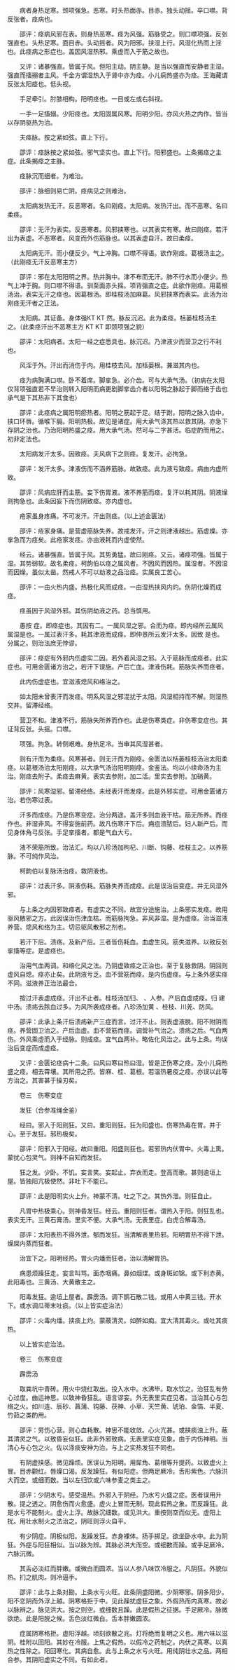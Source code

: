 <!-- { "loadSidebar": true } -->
　　病者身热足寒。颈项强急。恶寒。时头热面赤。目赤。独头动摇。卒口噤。背反张者。痉病也。

　　邵评：痉病风邪在表。则身热恶寒。痉为风强。筋脉受之。则口噤项强。反张强直也。头热足寒。面目赤。头动摇者。风为阳邪。挟湿上行。风湿化热而上淫也。此痉病之形症也。盖因风湿热邪。乘虚而入于筋之故也。

　　又评：诸暴强直。皆属于风。但阳主动。阴主静。是当以强直而安静者主湿。强直而搐搦者主风。千金方谓湿热入于肾中亦为痉。小儿痫热盛亦为痉。王海藏谓反张太阳痉也。低头视。

　　手足牵引。肘膝相构。阳明痉也。一目或左或右斜视。

　　一手一足搐搦。少阳痉也。太阳固属风寒。阳明少阳。亦风火热之内作。皆当以存阴驱热为治。

　　夫痉脉。按之紧如弦。直上下行。

　　邵评：痉脉按之紧如弦。邪气坚实也。直上下行。阳邪盛也。上条揭痉之主症。此条揭痉之主脉。

　　痉脉沉而细者。为难治。

　　邵评：脉细则易亡阴。痉病见之则难治。

　　太阳病发热无汗。反恶寒者。名曰刚痉。太阳病。发热汗出。而不恶寒。名曰柔痉。

　　邵评：无汗为表实。反恶寒者。风邪挟寒也。以其表实有寒。故曰刚痉。若汗出为表虚。不恶寒者。风变而外伤筋脉也。以其表虚自汗。故曰柔痉。

　　太阳病无汗。而小便反少。气上冲胸。口噤不得语。欲作刚痉。葛根汤主之。（此刚痉无汗反恶寒主方）

　　邵评：邪在太阳阳明之界。热并胸中。津不布而无汗。肺不行水而小便少。热气上冲于胸。则口噤不得语。驯至面赤头摇。项背强直之症。此欲作刚痉。用葛根汤治。表实无汗之痉也。因葛根汤。即桂枝汤加麻葛。风邪挟寒而表实。此汤为治刚痉无汗者之正法。

　　太阳病。其证备。身体强KT KT 然。脉反沉迟。此为柔痉。栝蒌桂枝汤主之。（此柔痉汗出不恶寒主方 KT KT 即颈项强之貌）

　　邵评：太阳病者。太阳一经之症悉具也。脉沉迟。乃津液少而营卫之行不利也。

　　风淫于外。汗出而消伤于内。用桂枝去风。加栝蒌根。兼滋其内也。

　　痉为病胸满口噤。卧不着席。脚挛急。必介齿。可与大承气汤。（初病在太阳仅背项强直若不早治则转入阳明而病更剧脚挛齿介者以阳明之脉起于脚而络于齿也承气是下其热非下其食也）

　　邵评：此痉病之属阳明瘀热者。阳明之筋起于足。结于跗。阳明之脉入齿中。挟口环唇。循喉下膈。阳明热极。故见是诸症。用大承气涤其热以救其阴。亦急下存阴之治也。乃治阳明热盛之痉。用大承气汤。然可与二字甚活。临症酌而用之。初非定法也。

　　太阳病发汗太多。因致痉。夫风病下之则痉。复发汗。必拘急。

　　邵评：发汗太多。津液伤而不涵养筋脉。故致痉。此为液亏致痉。病由内虚所致。

　　邵评：风病应肝而主筋。妄下伤胃液。液不养筋而痉。复汗以耗其阴。阴液燥则拘急也。此条因妄下而伤阴致痉。亦内虚也。

　　疮家虽身疼痛。不可发汗。汗出则痉。（以上述金匮法）

　　邵评：疮家身痛。是营虚筋脉失养。故戒发汗。汗之则津液越出。筋虚燥。亦挛急而为痉矣。此疮家发痉。亦由液耗而内虚使然。

　　经云。诸暴强直。皆属于风。其势勇猛。故曰刚痉。又云。诸痉项强。皆属于湿。其势弱软。故名柔痉。柯韵伯以痉之属风者。不因风而因热。属湿者。不因湿而因燥。虽似太凿。然戒人不可以劫液之品治痉。实属良工苦心。

　　邵评：一由火热内盛。热极化风而成痉。一由湿热挟风内灼。伤阴化燥而成痉。

　　痉虽因于风湿外邪。其伤阴劫液之药。总当慎用。

　　愚按 症。即痉症也。其因有二。一属风湿之邪。合而为痉。即内经所云属风属湿是也。一属过表汗多。耗其津液而成痉。即仲景所云发汗太多。因致 是也。分属之。则治法庶无悖谬。

　　邵评：痉症有外邪内伤虚实二因。若外着风湿之邪。入于筋脉而成痉者。此实症也。可用金匮诸方治之。若汗下误施。产后亡血。津液伤耗。筋脉失养而痉者。

　　此内伤虚症也。宜滋液熄风和络治之。

　　如太阳未曾表汗而发痉。明系风湿之邪混扰于太阳。风湿相持而不解。则湿热交并。留滞经络。

　　营卫不和。津液不行。筋脉失所养而作也。此是伤寒类症。非伤寒变症也。其证背反张。头摇。口噤。

　　项强。拘急。转侧艰难。身热足冷。当审其风湿甚者。

　　则有汗而为柔痉。风寒甚者。则无汗而为刚痉。金匮法以栝蒌桂枝汤治太阳柔痉。以葛根汤治太阳刚痉。以大承气汤治阳明刚痉。金鉴法。均以小续命汤为主治。刚痉去附子。柔痉去麻黄。表实去参附。加二活。里实去参附。加硝黄。

　　邵评：风寒湿邪。留滞经络。未经表汗而发痉。此是外邪实症。可用金匮诸方治。若伤寒过表。

　　汗多而成痉。乃是伤寒变症。治分两途。盖汗多则血液干枯。筋无所养。而痉作也。非湿非风。不得妄施前药。故凡伤寒汗下后。痈疽溃脓后。妇人新产后。而见身体角弓反张。手足挛搐者。都是气血大亏。

　　液不荣筋所致。治法汇。均以八珍汤加枸杞、川断、钩藤、桂枝主之。以养筋脉。不可纯作风治。

　　柯韵伯以复脉汤治痉。救阴液也。

　　邵评：过表汗多。阴液伤耗。筋脉失养而成痉。此是误治后变症。并无风湿外邪。

　　与上条之内因邪致痉者。有虚实之不同。故宜分途施治。上条邪实发痉。故用驱风散邪之方。此因误治伤津血枯。而筋脉拘急。非风非湿。是为虚痉。治当滋液养营。熄风和络为主。切忌驱风散邪之剂也。

　　若汗下后。溃疡。及新产后。三者皆伤耗血。血虚生风。筋失滋养。以致反张挛搐等症。是虚痉也。

　　治用气血两调。和络化风之法。乃阴虚致痉之正治也。至于复脉救阴。阴回则虚风自熄。痉亦止矣。此阴液亏乏。血不营筋而痉。是内伤虚痉。与上条外感实痉不同。滋液养正治法最合。

　　按过汗表虚成痉。汗出不止者。桂枝汤加归、 、人参。产后血虚成痉。归 建中汤。溃疡去脓血过多。为风所袭成痉者。八珍汤加黄 、桂枝、川羌、防风。

　　邵评：此承上条汗后溃疡新产三症而言。过汗不止。则表虚液脱。阳不附阴而痉。养营固卫治之。产后血虚。血不营筋而痉。调营补气治之。溃疡之后。气血两伤。外风乘虚而入于经脉。则成痉。宜气血两补。略佐化风治之。此与上条。均误治后变症而成虚痉。

　　又评：金匮论痉病十二条。曰风曰寒曰热曰湿。皆是正伤寒之痉。及小儿痫热盛之痉。相去霄壤。其所用之药。皆麻、桂、葛根。若温热暑疫之痉。亦误以此等方治之。其害甚于操刃矣。

　　卷三　伤寒变症

　　发狂（合参准绳金鉴）

　　经曰。邪入于阳则狂。又曰。重阳则狂。狂为阳盛也。伤寒热毒在胃。并于心。至于发狂。邪热极矣。

　　邵评：阳邪入于阳经。故曰重阳。阳盛则狂也。若邪热内伏胃中。火毒上熏。蒙扰心包灵气。则神不自知而发狂。

　　狂之发。少卧。不饥。妄言笑。妄起止。弃衣而走。登高而歌。甚则逾垣上屋。皆独阳亢极使然。非吐下不能已。

　　邵评：此是阳明实火上升。神蒙不清。吐之下之。其热外泄。则狂自止。

　　凡胃中热极乘心。则神昏发狂。经云。重阳则狂者。谓热入于阳。则狂乱也。表实无汗。三黄石膏汤。里实不便。大承气汤。无表里症。白虎合解毒汤。

　　邵评：太阳表热不得外泄。郁而发狂。当清解表里热邪。阳明胃热不得下泄。燥屎内蒸而狂者。

　　治宜下之。阳明经热。胃火内燔而狂者。治以清解胃热。

　　病患烦躁狂走。妄言叫骂。面赤咽痛。鼻如烟煤。或身斑如锦。或下利赤黄。此阳毒也。三黄汤、大黄散主之。

　　阳毒发狂。逾垣上屋者。霹雳汤。调下鹊石散二钱。或用人中黄三钱。开水下。或水调瓜蒂末吐痰。（以上皆实症治法）

　　邵评：火毒内燔。挟痰上灼。蒙蔽清灵。如醉如痴。宜大清其毒火。或吐其痰热。

　　以上皆实症治法。

　　卷三　伤寒变症

　　霹雳汤

　　取粪坑中青砖。用火中烧红取出。投入水中。水沸毕。取水饮之。治狂乱有劳心过度。曲运神思。以致神昏狂乱。语言谬妄。外无表里实症见者。当治其心与包络之火。如川连、辰砂、菖蒲、钩藤、茯神、小草、天竺黄、琥珀、金箔、半夏、竹茹之类酌用。

　　邵评：劳伤心营。则心血耗散。神思不能收敛。心火亢甚。或挟痰浊上升。蔽其清灵之气。以致昏妄似狂。此非外邪致病。无表里实症见象。由于内伤神明。当清心与心包之火。佐以涤痰安神为治。与上之实热发狂不同也。

　　有阴虚挟感。微见躁烦。医误认为阳明。用犀角、葛根等升提药。以致虚火上冒。目赤颧红。唇燥口渴。反发躁狂。有似阳症。但两足厥冷。舌形紫色。六脉洪大而空。或细而数。当以左归饮或六味参麦之类主之。

　　邵评：少阴水亏。感受温热。外邪入于阴经。乃水亏火盛之症。医者误用升散。提之透之。阴愈伤而火愈盛。虚火上冒而无制。现此假热之象。而反躁狂。此是水亏不能制火。虚火上浮。故脉沉细数。或见洪大。重按则空而似无。虚阳上扰。用壮水制火之法治之。阴旺则浮火自平。

　　有少阴症。阴极似阳。发躁发狂。赤身裸体。扬手掷足。欲坐卧水中。此为阴狂。外症与阳狂相似。当以脉为辨。其脉必洪大而空。或细数而躁。或手足厥冷。六脉沉微。

　　其舌必淡红而胖嫩。或微白而圆浓。当以人参八味饮冷服之。凡阴狂。外貌似热。扪之肌肉。则冷逼手。

　　邵评：此与上条对勘。上条水亏火旺。此条阴盛阳微。少阴寒邪。阴多阳少。阳不恋阴而外浮上越。阴寒格拒于中。见此躁扰虚狂之象。外假热而内真寒。故必以脉辨之。脉见洪大。按之则空。或细数且躁。此是假热之征据。手足厥冷。脉微欲绝。此是阳脱之候。舌色淡红微白。舌本胖嫩圆浓。

　　症属阴寒格拒。虚阳浮越。顷刻欲散之兆。灯将绝而复明之义也。用六味以滋阴。桂附以回阳。其妙在冷服。上焦之假热。以假冷之药制之。内伏之真寒。以真热之性除之。阳回寒化。其病自愈。此与上条之水亏火旺。用纯阴壮水之品。两相合参。其阴阳虚实之不同。有如此者。

